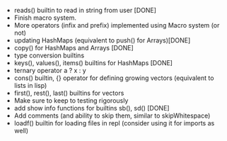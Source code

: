 - reads() builtin to read in string from user [DONE]
- Finish macro system.
- More operators (infix and prefix) implemented using Macro system (or not)
- updating HashMaps (equivalent to push() for Arrays)[DONE]
- copy() for HashMaps and Arrays [DONE]
- type conversion builtins
- keys(), values(), items() builtins for HashMaps [DONE]
- ternary operator a ? x : y
- cons() builtin, {} operator for defining growing vectors (equivalent to lists in lisp)
- first(), rest(), last() builtins for vectors
- Make sure to keep to testing rigorously
- add show info functions for builtins sb(), sd() [DONE]
- Add comments (and ability to skip them, similar to skipWhitespace)
- loadf() builtin for loading files in repl (consider using it for imports as well)